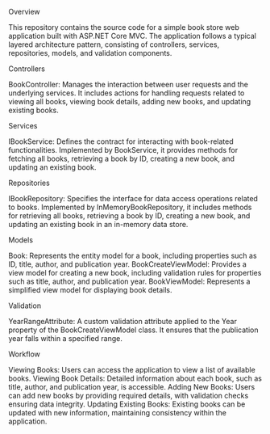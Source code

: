 Overview

This repository contains the source code for a simple book store web application built with ASP.NET Core MVC. The application follows a typical layered architecture pattern, consisting of controllers, services, repositories, models, and validation components.

Controllers

BookController: Manages the interaction between user requests and the underlying services. It includes actions for handling requests related to viewing all books, viewing book details, adding new books, and updating existing books.

Services

IBookService: Defines the contract for interacting with book-related functionalities. Implemented by BookService, it provides methods for fetching all books, retrieving a book by ID, creating a new book, and updating an existing book.

Repositories

IBookRepository: Specifies the interface for data access operations related to books. Implemented by InMemoryBookRepository, it includes methods for retrieving all books, retrieving a book by ID, creating a new book, and updating an existing book in an in-memory data store.

Models

Book: Represents the entity model for a book, including properties such as ID, title, author, and publication year. BookCreateViewModel: Provides a view model for creating a new book, including validation rules for properties such as title, author, and publication year. BookViewModel: Represents a simplified view model for displaying book details.

Validation

YearRangeAttribute: A custom validation attribute applied to the Year property of the BookCreateViewModel class. It ensures that the publication year falls within a specified range.

Workflow

Viewing Books: Users can access the application to view a list of available books. Viewing Book Details: Detailed information about each book, such as title, author, and publication year, is accessible. Adding New Books: Users can add new books by providing required details, with validation checks ensuring data integrity. Updating Existing Books: Existing books can be updated with new information, maintaining consistency within the application.
